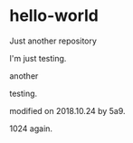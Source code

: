 # hello-world
Just another repository

I'm just testing.

another 

testing.

modified on 2018.10.24 by 5a9.

1024 again.